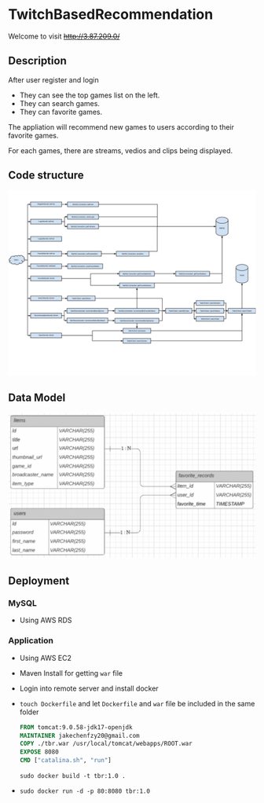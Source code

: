 # TwitchBasedRecommendation

Welcome to visit ~~http://3.87.209.0/~~

## Description

After user register and login

- They can see the top games list on the left.
- They can search games.
- They can favorite games.

The appliation will recommend new games to users according to their favorite games.

For each games, there are streams, vedios and clips being displayed.


## Code structure

![Code Structure](./imgs/BackendStructure.jpg)

## Data Model

![Data Model](./imgs/DataModel.png)



## Deployment

### MySQL

- Using AWS RDS



### Application

- Using AWS EC2

- Maven Install for getting `war` file

- Login into remote server and install docker

- `touch Dockerfile` and let `Dockerfile` and `war` file be included in the same folder

  ```dockerfile
  FROM tomcat:9.0.58-jdk17-openjdk                                   
  MAINTAINER jakechenfzy20@gmail.com                                                                                                                        
  COPY ./tbr.war /usr/local/tomcat/webapps/ROOT.war       
  EXPOSE 8080                                                            
  CMD ["catalina.sh", "run"]
  ```

  `sudo docker build -t tbr:1.0 .`

- `sudo docker run -d -p 80:8080 tbr:1.0`

